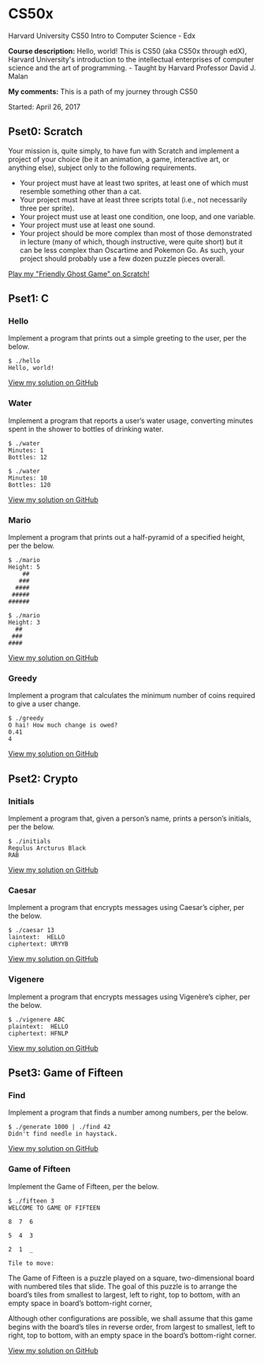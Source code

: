 # CS50x
Harvard University CS50 Intro to Computer Science - Edx

**Course description:** Hello, world! This is CS50 (aka CS50x through edX), Harvard University's introduction to the intellectual enterprises of computer science and the art of programming. - Taught by Harvard Professor David J. Malan

**My comments:** This is a path of my journey through CS50

Started: April 26, 2017

## Pset0: Scratch
Your mission is, quite simply, to have fun with Scratch and implement a project of your choice (be it an animation, a game, interactive art, or anything else), subject only to the following requirements.

* Your project must have at least two sprites, at least one of which must resemble something other than a cat.
* Your project must have at least three scripts total (i.e., not necessarily three per sprite).
* Your project must use at least one condition, one loop, and one variable.
* Your project must use at least one sound.
* Your project should be more complex than most of those demonstrated in lecture (many of which, though instructive, were quite short) but it can be less complex than Oscartime and Pokemon Go. As such, your project should probably use a few dozen puzzle pieces overall.

[Play my "Friendly Ghost Game" on Scratch!](https://scratch.mit.edu/projects/157763200/)

## Pset1: C

### Hello
Implement a program that prints out a simple greeting to the user, per the below.

    $ ./hello
    Hello, world!
    
[View my solution on GitHub](pset1/hello.c)

### Water
Implement a program that reports a user’s water usage, converting minutes spent in the shower to bottles of drinking water.

    $ ./water
    Minutes: 1
    Bottles: 12

    $ ./water
    Minutes: 10
    Bottles: 120
    
[View my solution on GitHub](pset1/water.c)

### Mario
Implement a program that prints out a half-pyramid of a specified height, per the below.

    $ ./mario
    Height: 5
        ##
       ###
      ####
     #####
    ######

    $ ./mario
    Height: 3
      ##
     ###
    ####
    
[View my solution on GitHub](pset1/mario.c)

### Greedy
Implement a program that calculates the minimum number of coins required to give a user change.

    $ ./greedy
    O hai! How much change is owed?
    0.41
    4
    
[View my solution on GitHub](pset1/greedy.c)

## Pset2: Crypto

### Initials
Implement a program that, given a person’s name, prints a person’s initials, per the below.

    $ ./initials
    Regulus Arcturus Black
    RAB
    
[View my solution on GitHub](pset2/initials.c)

### Caesar
Implement a program that encrypts messages using Caesar’s cipher, per the below.

    $ ./caesar 13
    laintext:  HELLO
    ciphertext: URYYB
    
[View my solution on GitHub](pset2/caesar.c)

### Vigenere
Implement a program that encrypts messages using Vigenère’s cipher, per the below.

    $ ./vigenere ABC
    plaintext:  HELLO
    ciphertext: HFNLP
    
[View my solution on GitHub](pset2/vigenere.c)

## Pset3: Game of Fifteen

### Find
Implement a program that finds a number among numbers, per the below.

    $ ./generate 1000 | ./find 42
    Didn't find needle in haystack.

[View my solution on GitHub](https://github.com/cndragn/CS50x/tree/master/pset3/find)

### Game of Fifteen
Implement the Game of Fifteen, per the below.

    $ ./fifteen 3
    WELCOME TO GAME OF FIFTEEN

    8  7  6

    5  4  3

    2  1  _

    Tile to move:
    
The Game of Fifteen is a puzzle played on a square, two-dimensional board with numbered tiles that slide. The goal of this puzzle is to arrange the board’s tiles from smallest to largest, left to right, top to bottom, with an empty space in board’s bottom-right corner,

Although other configurations are possible, we shall assume that this game begins with the board’s tiles in reverse order, from largest to smallest, left to right, top to bottom, with an empty space in the board’s bottom-right corner.

[View my solution on GitHub](https://github.com/cndragn/CS50x/tree/master/pset3/fifteen)
